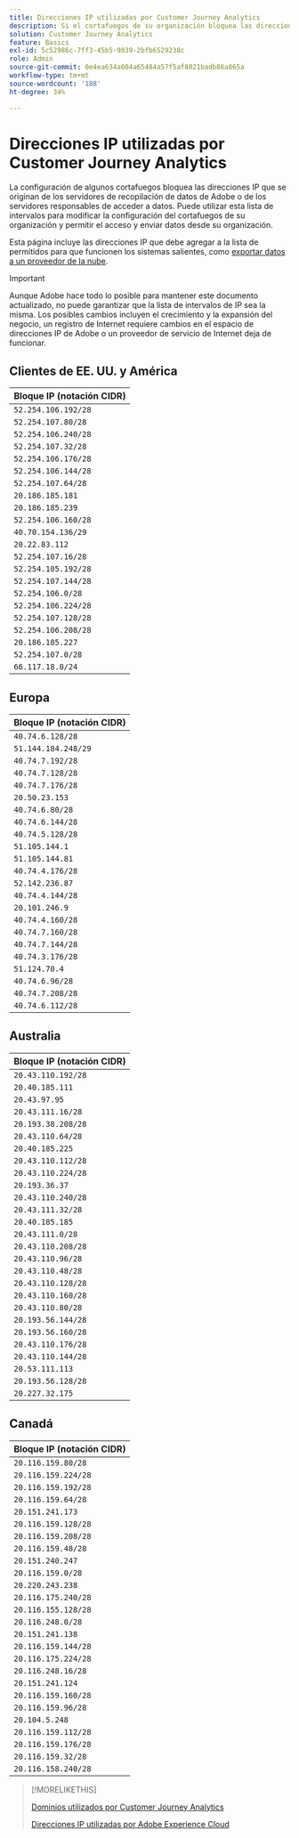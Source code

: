 ```yaml
---
title: Direcciones IP utilizadas por Customer Journey Analytics
description: Si el cortafuegos de su organización bloquea las direcciones IP que se originan en Adobe, utilice esta lista para actualizar la configuración del cortafuegos.
solution: Customer Journey Analytics
feature: Basics
exl-id: 5c52986c-7ff3-45b5-9039-2bfb6529238c
role: Admin
source-git-commit: 0e4ea634a604a65484a57f5af8021badb86a865a
workflow-type: tm+mt
source-wordcount: '188'
ht-degree: 34%

---
```


# Direcciones IP utilizadas por Customer Journey Analytics

La configuración de algunos cortafuegos bloquea las direcciones IP que se originan de los servidores de recopilación de datos de Adobe o de los servidores responsables de acceder a datos. Puede utilizar esta lista de intervalos para modificar la configuración del cortafuegos de su organización y permitir el acceso y enviar datos desde su organización.

Esta página incluye las direcciones IP que debe agregar a la lista de permitidos para que funcionen los sistemas salientes, como [exportar datos a un proveedor de la nube](/help/analysis-workspace/export/export-cloud.md).

>[!IMPORTANT]
>
>Aunque Adobe hace todo lo posible para mantener este documento actualizado, no puede garantizar que la lista de intervalos de IP sea la misma. Los posibles cambios incluyen el crecimiento y la expansión del negocio, un registro de Internet requiere cambios en el espacio de direcciones IP de Adobe o un proveedor de servicio de Internet deja de funcionar.

## Clientes de EE. UU. y América

| Bloque IP (notación CIDR) |
| --- |
| `52.254.106.192/28` |
| `52.254.107.80/28` |
| `52.254.106.240/28` |
| `52.254.107.32/28` |
| `52.254.106.176/28` |
| `52.254.106.144/28` |
| `52.254.107.64/28` |
| `20.186.185.181` |
| `20.186.185.239` |
| `52.254.106.160/28` |
| `40.70.154.136/29` |
| `20.22.83.112` |
| `52.254.107.16/28` |
| `52.254.105.192/28` |
| `52.254.107.144/28` |
| `52.254.106.0/28` |
| `52.254.106.224/28` |
| `52.254.107.128/28` |
| `52.254.106.208/28` |
| `20.186.185.227` |
| `52.254.107.0/28` |
| `66.117.18.0/24` |

## Europa

| Bloque IP (notación CIDR) |
| --- |
| `40.74.6.128/28` |
| `51.144.184.248/29` |
| `40.74.7.192/28` |
| `40.74.7.128/28` |
| `40.74.7.176/28` |
| `20.50.23.153` |
| `40.74.6.80/28` |
| `40.74.6.144/28` |
| `40.74.5.128/28` |
| `51.105.144.1` |
| `51.105.144.81` |
| `40.74.4.176/28` |
| `52.142.236.87` |
| `40.74.4.144/28` |
| `20.101.246.9` |
| `40.74.4.160/28` |
| `40.74.7.160/28` |
| `40.74.7.144/28` |
| `40.74.3.176/28` |
| `51.124.70.4` |
| `40.74.6.96/28` |
| `40.74.7.208/28` |
| `40.74.6.112/28` |

## Australia

| Bloque IP (notación CIDR) |
| --- |
| `20.43.110.192/28` |
| `20.40.185.111` |
| `20.43.97.95` |
| `20.43.111.16/28` |
| `20.193.38.208/28` |
| `20.43.110.64/28` |
| `20.40.185.225` |
| `20.43.110.112/28` |
| `20.43.110.224/28` |
| `20.193.36.37` |
| `20.43.110.240/28` |
| `20.43.111.32/28` |
| `20.40.185.185` |
| `20.43.111.0/28` |
| `20.43.110.208/28` |
| `20.43.110.96/28` |
| `20.43.110.48/28` |
| `20.43.110.128/28` |
| `20.43.110.160/28` |
| `20.43.110.80/28` |
| `20.193.56.144/28` |
| `20.193.56.160/28` |
| `20.43.110.176/28` |
| `20.43.110.144/28` |
| `20.53.111.113` |
| `20.193.56.128/28` |
| `20.227.32.175` |

## Canadá

| Bloque IP (notación CIDR) |
| --- |
| `20.116.159.80/28` |
| `20.116.159.224/28` |
| `20.116.159.192/28` |
| `20.116.159.64/28` |
| `20.151.241.173` |
| `20.116.159.128/28` |
| `20.116.159.208/28` |
| `20.116.159.48/28` |
| `20.151.240.247` |
| `20.116.159.0/28` |
| `20.220.243.238` |
| `20.116.175.240/28` |
| `20.116.155.128/28` |
| `20.116.248.0/28` |
| `20.151.241.138` |
| `20.116.159.144/28` |
| `20.116.175.224/28` |
| `20.116.248.16/28` |
| `20.151.241.124` |
| `20.116.159.160/28` |
| `20.116.159.96/28` |
| `20.104.5.248` |
| `20.116.159.112/28` |
| `20.116.159.176/28` |
| `20.116.159.32/28` |
| `20.116.158.240/28` |

>[!MORELIKETHIS]
>
>[Dominios utilizados por Customer Journey Analytics](domains.md)
>
>[Direcciones IP utilizadas por Adobe Experience Cloud](https://experienceleague.adobe.com/en/docs/core-services/interface/data-collection/ip-addresses)